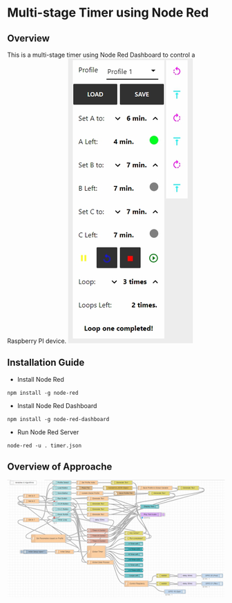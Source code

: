# Multi-stage Timer using Node Red

## Overview
This is a multi-stage timer using Node Red Dashboard to control a Raspberry PI device.
![NodeRed flow](/img/dashboard.jpg)

## Installation Guide
- Install Node Red
```
npm install -g node-red
```
- Install Node Red Dashboard
```
npm install -g node-red-dashboard
```
- Run Node Red Server
```
node-red -u . timer.json
```

## Overview of Approache

![NodeRed flow](/img/flow.jpg)